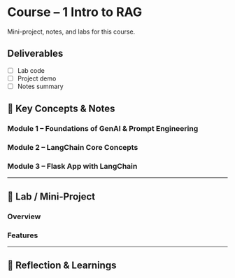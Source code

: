 # Course – 1 Intro to RAG

Mini-project, notes, and labs for this course.

## Deliverables
- [ ] Lab code
- [ ] Project demo
- [ ] Notes summary

## 🧠 Key Concepts & Notes

### Module 1 – Foundations of GenAI & Prompt Engineering

### Module 2 – LangChain Core Concepts

### Module 3 – Flask App with LangChain

---

## 🧪 Lab / Mini-Project

### Overview

### Features
---

## 🔁 Reflection & Learnings
